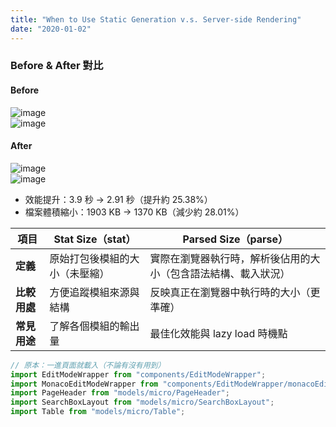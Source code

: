 ```yaml
---
title: "When to Use Static Generation v.s. Server-side Rendering"
date: "2020-01-02"
---
```


### Before & After 對比

#### Before

![image](https://hackmd.io/_uploads/SJMZ17yDee.png)  
![image](https://hackmd.io/_uploads/rJQG1Qywxe.png)

#### After

![image](https://hackmd.io/_uploads/HyoD6slPle.png)  
![image](https://hackmd.io/_uploads/SkCqasgPgx.png)

- 效能提升：3.9 秒 → 2.91 秒（提升約 25.38%）  
- 檔案體積縮小：1903 KB → 1370 KB（減少約 28.01%）

| 項目         | Stat Size（stat）              | Parsed Size（parse）                                         |
|------------|------------------------------|------------------------------------------------------------|
| **定義**     | 原始打包後模組的大小（未壓縮） | 實際在瀏覽器執行時，解析後佔用的大小（包含語法結構、載入狀況） |
| **比較用處** | 方便追蹤模組來源與結構       | 反映真正在瀏覽器中執行時的大小（更準確）                     |
| **常見用途** | 了解各個模組的輸出量         | 最佳化效能與 lazy load 時機點                              |

```js
// 原本：一進頁面就載入（不論有沒有用到）
import EditModeWrapper from "components/EditModeWrapper";
import MonacoEditModeWrapper from "components/EditModeWrapper/monacoEditor";
import PageHeader from "models/micro/PageHeader";
import SearchBoxLayout from "models/micro/SearchBoxLayout";
import Table from "models/micro/Table";
```
